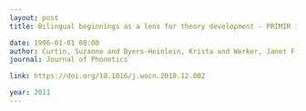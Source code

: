 ```yaml
---
layout: post
title: Bilingual beginnings as a lens for theory development - PRIMIR in focus

date: 1996-01-01 00:00
author: Curtin, Suzanne and Byers-Heinlein, Krista and Werker, Janet F
journal: Journal of Phonetics

link: https://doi.org/10.1016/j.wocn.2010.12.002

year: 2011
---
```




